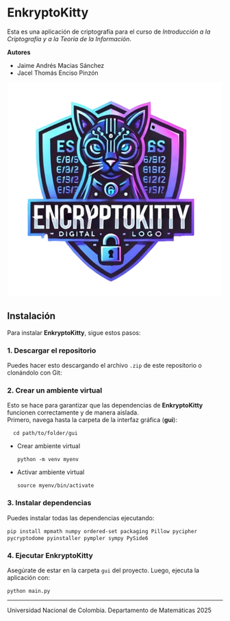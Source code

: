 # EnkryptoKitty
Esta es una aplicación de criptografía para el curso de *Introducción a la Criptografía y a la Teoría de la Información*.

**Autores**
- Jaime Andrés Macias Sánchez  
- Jacel Thomás Enciso Pinzón  

<div align="center">
    <img src="logo.png" alt="Logo de EnkryptoKitty" width="500" height="500"/>
</div>

## Instalación
Para instalar **EnkryptoKitty**, sigue estos pasos:

### 1. Descargar el repositorio
Puedes hacer esto descargando el archivo `.zip` de este repositorio o clonándolo con Git:
### 2. Crear un ambiente virtual
Esto se hace para garantizar que las dependencias de **EnkryptoKitty** funcionen correctamente y de manera aislada.  
Primero, navega hasta la carpeta de la interfaz gráfica (**gui**):
```
  cd path/to/folder/gui
  ```
- Crear ambiente virtual
  ```
  python -m venv myenv
  ```
- Activar ambiente virtual
  ```
  source myenv/bin/activate
  ```
### 3. Instalar dependencias
Puedes instalar todas las dependencias ejecutando:
```
pip install mpmath numpy ordered-set packaging Pillow pycipher pycryptodome pyinstaller pympler sympy PySide6
```

### 4. Ejecutar EnkryptoKitty
Asegúrate de estar en la carpeta `gui` del proyecto. Luego, ejecuta la aplicación con:
```
python main.py
```

---

Universidad Nacional de Colombia.
Departamento de Matemáticas 
2025
